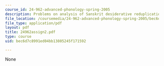```yaml
---
course_id: 24-962-advanced-phonology-spring-2005
description: Problems on analysis of Sanskrit desiderative reduplication.
file_location: /coursemedia/24-962-advanced-phonology-spring-2005/bec6d7c8991ed04bb13805245f171592_24962assign2.pdf
file_type: application/pdf
layout: pdf
title: 24962assign2.pdf
type: course
uid: bec6d7c8991ed04bb13805245f171592

---
```

None